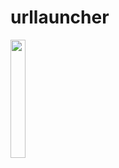 # urllauncher

<p>
  <img src="https://github.com/user-attachments/assets/bb27550c-b787-44d9-8e55-3012ae2f55a8" width="22%">

  
</p>
